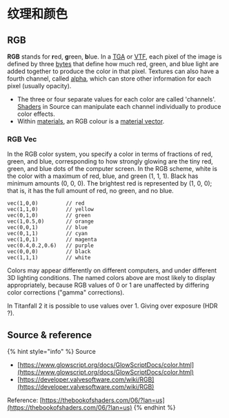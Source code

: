 # 纹理和颜色

## RGB

**RGB** stands for **r**ed, **g**reen, **b**lue. In a [TGA](../../file-format/truevision-graphics-adapter-tga.md) or [VTF](../valve-texture-format-vtf/), each pixel of the image is defined by three [bytes](https://developer.valvesoftware.com/wiki/Byte) that define how much red, green, and blue light are added together to produce the color in that pixel. Textures can also have a fourth channel, called [alpha](https://developer.valvesoftware.com/wiki/Alpha), which can store other information for each pixel \(usually opacity\).

* The three or four separate values for each color are called 'channels'. [Shaders](https://developer.valvesoftware.com/wiki/Shader) in Source can manipulate each channel individually to produce color effects.
* Within [materials](../valve-material-type-vmt.md), an RGB colour is a [material vector](../material-vector.md).

### RGB Vec

In the RGB color system, you specify a color in terms of fractions of red, green, and blue, corresponding to how strongly glowing are the tiny red, green, and blue dots of the computer screen. In the RGB scheme, white is the color with a maximum of red, blue, and green \(1, 1, 1\). Black has minimum amounts \(0, 0, 0\). The brightest red is represented by \(1, 0, 0\); that is, it has the full amount of red, no green, and no blue.

```text
vec(1,0,0)         // red
vec(1,1,0)         // yellow
vec(0,1,0)         // green
vec(1,0.5,0)       // orange
vec(0,0,1)         // blue
vec(0,1,1)         // cyan
vec(1,0,1)         // magenta
vec(0.4,0.2,0.6)   // purple
vec(0,0,0)         // black
vec(1,1,1)         // white
```

Colors may appear differently on different computers, and under different 3D lighting conditions. The named colors above are most likely to display appropriately, because RGB values of 0 or 1 are unaffected by differing color corrections \("gamma" corrections\).

In Titanfall 2 it is possible to use values over 1. Giving over exposure \(HDR ?\).

## Source & reference

{% hint style="info" %}
Source

* [https://www.glowscript.org/docs/GlowScriptDocs/color.html](https://www.glowscript.org/docs/GlowScriptDocs/color.html)
* [https://developer.valvesoftware.com/wiki/RGB](https://developer.valvesoftware.com/wiki/RGB)

Reference: [https://thebookofshaders.com/06/?lan=us](https://thebookofshaders.com/06/?lan=us)
{% endhint %}

